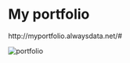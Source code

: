 <h1>My portfolio</h1>
http://myportfolio.alwaysdata.net/#

![portfolio](https://user-images.githubusercontent.com/98732409/207049816-c6c4c678-9bbc-41c8-9bf7-a9fa3968d7a1.PNG)

